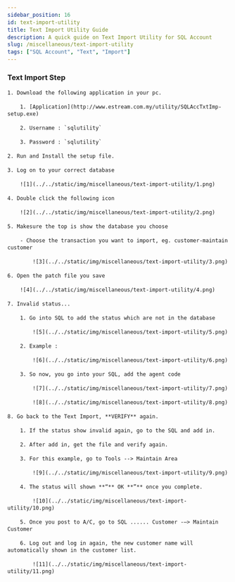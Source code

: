```yaml
---
sidebar_position: 16
id: text-import-utility
title: Text Import Utility Guide
description: A quick guide on Text Import Utility for SQL Account
slug: /miscellaneous/text-import-utility
tags: ["SQL Account", "Text", "Import"]
---
```


### Text Import Step

    1. Download the following application in your pc.

        1. [Application](http://www.estream.com.my/utility/SQLAccTxtImp-setup.exe)

        2. Username : `sqlutility`

        3. Password : `sqlutility`

    2. Run and Install the setup file.

    3. Log on to your correct database

        ![1](../../static/img/miscellaneous/text-import-utility/1.png)

    4. Double click the following icon

        ![2](../../static/img/miscellaneous/text-import-utility/2.png)

    5. Makesure the top is show the database you choose

        - Choose the transaction you want to import, eg. customer-maintain customer

            ![3](../../static/img/miscellaneous/text-import-utility/3.png)

    6. Open the patch file you save

        ![4](../../static/img/miscellaneous/text-import-utility/4.png)

    7. Invalid status...

        1. Go into SQL to add the status which are not in the database

            ![5](../../static/img/miscellaneous/text-import-utility/5.png)

        2. Example :

            ![6](../../static/img/miscellaneous/text-import-utility/6.png)

        3. So now, you go into your SQL, add the agent code

            ![7](../../static/img/miscellaneous/text-import-utility/7.png)

            ![8](../../static/img/miscellaneous/text-import-utility/8.png)

    8. Go back to the Text Import, **VERIFY** again.

        1. If the status show invalid again, go to the SQL and add in.

        2. After add in, get the file and verify again.

        3. For this example, go to Tools --> Maintain Area

            ![9](../../static/img/miscellaneous/text-import-utility/9.png)

        4. The status will shown **“** OK **”** once you complete.

            ![10](../../static/img/miscellaneous/text-import-utility/10.png)

        5. Once you post to A/C, go to SQL ...... Customer -–> Maintain Customer

        6. Log out and log in again, the new customer name will automatically shown in the customer list.

            ![11](../../static/img/miscellaneous/text-import-utility/11.png)
